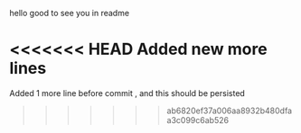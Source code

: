 hello good to see you in readme

<<<<<<< HEAD
Added new more lines
=======
Added 1 more line before commit , and this should be persisted
>>>>>>> ab6820ef37a006aa8932b480dfaa3c099c6ab526
